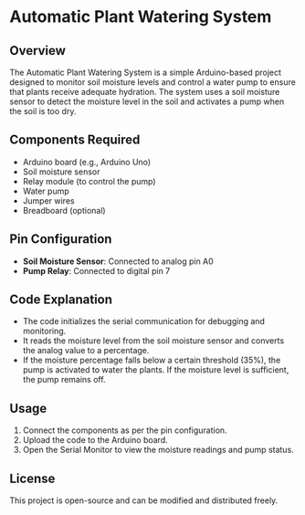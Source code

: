 # Automatic Plant Watering System

## Overview
The Automatic Plant Watering System is a simple Arduino-based project designed to monitor soil moisture levels and control a water pump to ensure that plants receive adequate hydration. The system uses a soil moisture sensor to detect the moisture level in the soil and activates a pump when the soil is too dry.

## Components Required
- Arduino board (e.g., Arduino Uno)
- Soil moisture sensor
- Relay module (to control the pump)
- Water pump
- Jumper wires
- Breadboard (optional)

## Pin Configuration
- **Soil Moisture Sensor**: Connected to analog pin A0
- **Pump Relay**: Connected to digital pin 7

## Code Explanation
- The code initializes the serial communication for debugging and monitoring.
- It reads the moisture level from the soil moisture sensor and converts the analog value to a percentage.
- If the moisture percentage falls below a certain threshold (35%), the pump is activated to water the plants. If the moisture level is sufficient, the pump remains off.

## Usage
1. Connect the components as per the pin configuration.
2. Upload the code to the Arduino board.
3. Open the Serial Monitor to view the moisture readings and pump status.

## License
This project is open-source and can be modified and distributed freely.
